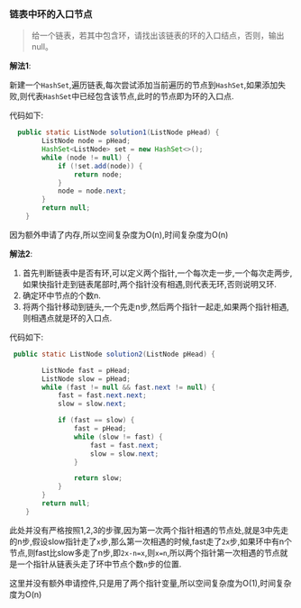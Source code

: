 ### 链表中环的入口节点

> 给一个链表，若其中包含环，请找出该链表的环的入口结点，否则，输出null。 

**解法1**:

新建一个``HashSet``,遍历链表,每次尝试添加当前遍历的节点到``HashSet``,如果添加失败,则代表``HashSet``中已经包含该节点,此时的节点即为环的入口点.

代码如下:

```java
  public static ListNode solution1(ListNode pHead) {
        ListNode node = pHead;
        HashSet<ListNode> set = new HashSet<>();
        while (node != null) {
            if (!set.add(node)) {
                return node;
            }
            node = node.next;
        }
        return null;
    }
```

因为额外申请了内存,所以空间复杂度为O(n),时间复杂度为O(n)

**解法2**:

1. 首先判断链表中是否有环,可以定义两个指针,一个每次走一步,一个每次走两步,如果快指针走到链表尾部时,两个指针没有相遇,则代表无环,否则说明又环.
2. 确定环中节点的个数n.
3. 将两个指针移动到链头,一个先走n步,然后两个指针一起走,如果两个指针相遇,则相遇点就是环的入口点.

代码如下:

```java
 public static ListNode solution2(ListNode pHead) {

        ListNode fast = pHead;
        ListNode slow = pHead;
        while (fast != null && fast.next != null) {
            fast = fast.next.next;
            slow = slow.next;

            if (fast == slow) {
                fast = pHead;
                while (slow != fast) {
                    fast = fast.next;
                    slow = slow.next;
                }

                return slow;
            }
        }
        return null;
    }
```

此处并没有严格按照1,2,3的步骤,因为第一次两个指针相遇的节点处,就是3中先走的n步,假设slow指针走了``x``步,那么第一次相遇的时候,fast走了``2x``步,如果环中有n个节点,则fast比slow多走了n步,即``2x-n=x``,则``x=n``,所以两个指针第一次相遇的节点就是一个指针从链表头走了环中节点个数``n``步的位置.

这里并没有额外申请控件,只是用了两个指针变量,所以空间复杂度为O(1),时间复杂度为O(n)

